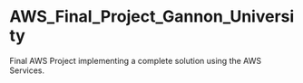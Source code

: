 # AWS_Final_Project_Gannon_University
Final AWS Project implementing a complete solution using the AWS Services.
